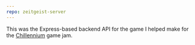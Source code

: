 ```yaml
---
repo: zeitgeist-server
---
```

This was the Express-based backend API for the game I helped make for the [Chillennium](http://chillennium.com/) game jam.
